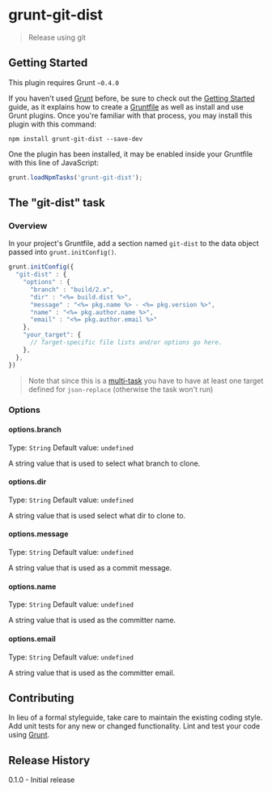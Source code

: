 # grunt-git-dist

> Release using git

## Getting Started
This plugin requires Grunt `~0.4.0`

If you haven't used [Grunt](http://gruntjs.com/) before, be sure to check out the [Getting Started](http://gruntjs.com/getting-started) guide, as it explains how to create a [Gruntfile](http://gruntjs.com/sample-gruntfile) as well as install and use Grunt plugins. Once you're familiar with that process, you may install this plugin with this command:

```shell
npm install grunt-git-dist --save-dev
```

One the plugin has been installed, it may be enabled inside your Gruntfile with this line of JavaScript:

```js
grunt.loadNpmTasks('grunt-git-dist');
```

## The "git-dist" task

### Overview
In your project's Gruntfile, add a section named `git-dist` to the data object passed into `grunt.initConfig()`.

```js
grunt.initConfig({
  "git-dist" : {
    "options" : {
      "branch" : "build/2.x",
      "dir" : "<%= build.dist %>",
      "message" : "<%= pkg.name %> - <%= pkg.version %>",
      "name" : "<%= pkg.author.name %>",
      "email" : "<%= pkg.author.email %>"
    },
    "your_target": {
      // Target-specific file lists and/or options go here.
    },
  },
})
```

> Note that since this is a [multi-task](http://gruntjs.com/creating-tasks#multi-tasks) you have to have at least one target defined for `json-replace` (otherwise the task won't run)

### Options

#### options.branch
Type: `String`
Default value: `undefined`

A string value that is used to select what branch to clone.

#### options.dir
Type: `String`
Default value: `undefined`

A string value that is used select what dir to clone to.

#### options.message
Type: `String`
Default value: `undefined`

A string value that is used as a commit message.

#### options.name
Type: `String`
Default value: `undefined`

A string value that is used as the committer name.

#### options.email
Type: `String`
Default value: `undefined`

A string value that is used as the committer email.

## Contributing
In lieu of a formal styleguide, take care to maintain the existing coding style. Add unit tests for any new or changed functionality. Lint and test your code using [Grunt](http://gruntjs.com/).

## Release History
0.1.0 - Initial release